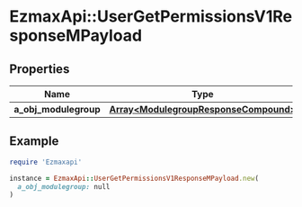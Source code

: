# EzmaxApi::UserGetPermissionsV1ResponseMPayload

## Properties

| Name | Type | Description | Notes |
| ---- | ---- | ----------- | ----- |
| **a_obj_modulegroup** | [**Array&lt;ModulegroupResponseCompound&gt;**](ModulegroupResponseCompound.md) |  |  |

## Example

```ruby
require 'Ezmaxapi'

instance = EzmaxApi::UserGetPermissionsV1ResponseMPayload.new(
  a_obj_modulegroup: null
)
```

